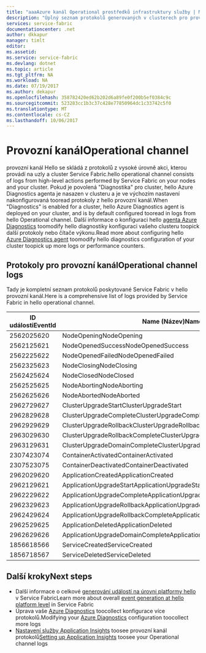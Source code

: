 ```yaml
---
title: "aaaAzure kanál Operational prostředků infrastruktury služby | Microsoft Docs"
description: "Úplný seznam protokolů generovaných v clusterech pro provozní kanál služby Azure Service Fabric hello."
services: service-fabric
documentationcenter: .net
author: dkkapur
manager: timlt
editor: 
ms.assetid: 
ms.service: service-fabric
ms.devlang: dotnet
ms.topic: article
ms.tgt_pltfrm: NA
ms.workload: NA
ms.date: 07/19/2017
ms.author: dekapur
ms.openlocfilehash: 358782420ed62b202d6a89fe0f200b5ef0384c9c
ms.sourcegitcommit: 523283cc1b3c37c428e77850964dc1c33742c5f0
ms.translationtype: MT
ms.contentlocale: cs-CZ
ms.lasthandoff: 10/06/2017
---
```

# <a name="operational-channel"></a><span data-ttu-id="2f03e-103">Provozní kanál</span><span class="sxs-lookup"><span data-stu-id="2f03e-103">Operational channel</span></span> 

<span data-ttu-id="2f03e-104">provozní kanál Hello se skládá z protokolů z vysoké úrovně akci, kterou provádí na uzly a cluster Service Fabric.</span><span class="sxs-lookup"><span data-stu-id="2f03e-104">hello operational channel consists of logs from high-level actions performed by Service Fabric on your nodes and your cluster.</span></span> <span data-ttu-id="2f03e-105">Pokud je povolená "Diagnostika" pro cluster, hello Azure Diagnostics agenta je nasazen v clusteru a je ve výchozím nastavení nakonfigurovaná tooread protokoly z hello provozní kanál.</span><span class="sxs-lookup"><span data-stu-id="2f03e-105">When "Diagnostics" is enabled for a cluster, hello Azure Diagnostics agent is deployed on your cluster, and is by default configured tooread in logs from hello Operational channel.</span></span> <span data-ttu-id="2f03e-106">Další informace o konfiguraci hello [agenta Azure Diagnostics](service-fabric-diagnostics-event-aggregation-wad.md) toomodify hello diagnostiky konfiguraci vašeho clusteru toopick další protokoly nebo čítače výkonu.</span><span class="sxs-lookup"><span data-stu-id="2f03e-106">Read more about configuring hello [Azure Diagnostics agent](service-fabric-diagnostics-event-aggregation-wad.md) toomodify hello diagnostics configuration of your cluster toopick up more logs or performance counters.</span></span> 

## <a name="operational-channel-logs"></a><span data-ttu-id="2f03e-107">Protokoly pro provozní kanál</span><span class="sxs-lookup"><span data-stu-id="2f03e-107">Operational channel logs</span></span> 

<span data-ttu-id="2f03e-108">Tady je kompletní seznam protokolů poskytované Service Fabric v hello provozní kanál.</span><span class="sxs-lookup"><span data-stu-id="2f03e-108">Here is a comprehensive list of logs provided by Service Fabric in hello operational channel.</span></span> 

| <span data-ttu-id="2f03e-109">ID události</span><span class="sxs-lookup"><span data-stu-id="2f03e-109">EventId</span></span> | <span data-ttu-id="2f03e-110">Name (Název)</span><span class="sxs-lookup"><span data-stu-id="2f03e-110">Name</span></span> | <span data-ttu-id="2f03e-111">Zdroj (úloha)</span><span class="sxs-lookup"><span data-stu-id="2f03e-111">Source (Task)</span></span> | <span data-ttu-id="2f03e-112">Úroveň</span><span class="sxs-lookup"><span data-stu-id="2f03e-112">Level</span></span> |
| --- | --- | --- | --- |
| <span data-ttu-id="2f03e-113">25620</span><span class="sxs-lookup"><span data-stu-id="2f03e-113">25620</span></span> | <span data-ttu-id="2f03e-114">NodeOpening</span><span class="sxs-lookup"><span data-stu-id="2f03e-114">NodeOpening</span></span> | <span data-ttu-id="2f03e-115">FabricNode</span><span class="sxs-lookup"><span data-stu-id="2f03e-115">FabricNode</span></span> | <span data-ttu-id="2f03e-116">Informační</span><span class="sxs-lookup"><span data-stu-id="2f03e-116">Informational</span></span> |
| <span data-ttu-id="2f03e-117">25621</span><span class="sxs-lookup"><span data-stu-id="2f03e-117">25621</span></span> | <span data-ttu-id="2f03e-118">NodeOpenedSuccess</span><span class="sxs-lookup"><span data-stu-id="2f03e-118">NodeOpenedSuccess</span></span> | <span data-ttu-id="2f03e-119">FabricNode</span><span class="sxs-lookup"><span data-stu-id="2f03e-119">FabricNode</span></span> | <span data-ttu-id="2f03e-120">Informační</span><span class="sxs-lookup"><span data-stu-id="2f03e-120">Informational</span></span> |
| <span data-ttu-id="2f03e-121">25622</span><span class="sxs-lookup"><span data-stu-id="2f03e-121">25622</span></span> | <span data-ttu-id="2f03e-122">NodeOpenedFailed</span><span class="sxs-lookup"><span data-stu-id="2f03e-122">NodeOpenedFailed</span></span> | <span data-ttu-id="2f03e-123">FabricNode</span><span class="sxs-lookup"><span data-stu-id="2f03e-123">FabricNode</span></span> | <span data-ttu-id="2f03e-124">Informační</span><span class="sxs-lookup"><span data-stu-id="2f03e-124">Informational</span></span> |
| <span data-ttu-id="2f03e-125">25623</span><span class="sxs-lookup"><span data-stu-id="2f03e-125">25623</span></span> | <span data-ttu-id="2f03e-126">NodeClosing</span><span class="sxs-lookup"><span data-stu-id="2f03e-126">NodeClosing</span></span> | <span data-ttu-id="2f03e-127">FabricNode</span><span class="sxs-lookup"><span data-stu-id="2f03e-127">FabricNode</span></span> | <span data-ttu-id="2f03e-128">Informační</span><span class="sxs-lookup"><span data-stu-id="2f03e-128">Informational</span></span> |
| <span data-ttu-id="2f03e-129">25624</span><span class="sxs-lookup"><span data-stu-id="2f03e-129">25624</span></span> | <span data-ttu-id="2f03e-130">NodeClosed</span><span class="sxs-lookup"><span data-stu-id="2f03e-130">NodeClosed</span></span> | <span data-ttu-id="2f03e-131">FabricNode</span><span class="sxs-lookup"><span data-stu-id="2f03e-131">FabricNode</span></span> | <span data-ttu-id="2f03e-132">Informační</span><span class="sxs-lookup"><span data-stu-id="2f03e-132">Informational</span></span> |
| <span data-ttu-id="2f03e-133">25625</span><span class="sxs-lookup"><span data-stu-id="2f03e-133">25625</span></span> | <span data-ttu-id="2f03e-134">NodeAborting</span><span class="sxs-lookup"><span data-stu-id="2f03e-134">NodeAborting</span></span> | <span data-ttu-id="2f03e-135">FabricNode</span><span class="sxs-lookup"><span data-stu-id="2f03e-135">FabricNode</span></span> | <span data-ttu-id="2f03e-136">Informační</span><span class="sxs-lookup"><span data-stu-id="2f03e-136">Informational</span></span> |
| <span data-ttu-id="2f03e-137">25626</span><span class="sxs-lookup"><span data-stu-id="2f03e-137">25626</span></span> | <span data-ttu-id="2f03e-138">NodeAborted</span><span class="sxs-lookup"><span data-stu-id="2f03e-138">NodeAborted</span></span> | <span data-ttu-id="2f03e-139">FabricNode</span><span class="sxs-lookup"><span data-stu-id="2f03e-139">FabricNode</span></span> | <span data-ttu-id="2f03e-140">Informační</span><span class="sxs-lookup"><span data-stu-id="2f03e-140">Informational</span></span> |
| <span data-ttu-id="2f03e-141">29627</span><span class="sxs-lookup"><span data-stu-id="2f03e-141">29627</span></span> | <span data-ttu-id="2f03e-142">ClusterUpgradeStart</span><span class="sxs-lookup"><span data-stu-id="2f03e-142">ClusterUpgradeStart</span></span> | <span data-ttu-id="2f03e-143">CM</span><span class="sxs-lookup"><span data-stu-id="2f03e-143">CM</span></span> | <span data-ttu-id="2f03e-144">Informační</span><span class="sxs-lookup"><span data-stu-id="2f03e-144">Informational</span></span> |
| <span data-ttu-id="2f03e-145">29628</span><span class="sxs-lookup"><span data-stu-id="2f03e-145">29628</span></span> | <span data-ttu-id="2f03e-146">ClusterUpgradeComplete</span><span class="sxs-lookup"><span data-stu-id="2f03e-146">ClusterUpgradeComplete</span></span> | <span data-ttu-id="2f03e-147">CM</span><span class="sxs-lookup"><span data-stu-id="2f03e-147">CM</span></span> | <span data-ttu-id="2f03e-148">Informační</span><span class="sxs-lookup"><span data-stu-id="2f03e-148">Informational</span></span> |
| <span data-ttu-id="2f03e-149">29629</span><span class="sxs-lookup"><span data-stu-id="2f03e-149">29629</span></span> | <span data-ttu-id="2f03e-150">ClusterUpgradeRollback</span><span class="sxs-lookup"><span data-stu-id="2f03e-150">ClusterUpgradeRollback</span></span> | <span data-ttu-id="2f03e-151">CM</span><span class="sxs-lookup"><span data-stu-id="2f03e-151">CM</span></span> | <span data-ttu-id="2f03e-152">Informační</span><span class="sxs-lookup"><span data-stu-id="2f03e-152">Informational</span></span> |
| <span data-ttu-id="2f03e-153">29630</span><span class="sxs-lookup"><span data-stu-id="2f03e-153">29630</span></span> | <span data-ttu-id="2f03e-154">ClusterUpgradeRollbackComplete</span><span class="sxs-lookup"><span data-stu-id="2f03e-154">ClusterUpgradeRollbackComplete</span></span> | <span data-ttu-id="2f03e-155">CM</span><span class="sxs-lookup"><span data-stu-id="2f03e-155">CM</span></span> | <span data-ttu-id="2f03e-156">Informační</span><span class="sxs-lookup"><span data-stu-id="2f03e-156">Informational</span></span> |
| <span data-ttu-id="2f03e-157">29631</span><span class="sxs-lookup"><span data-stu-id="2f03e-157">29631</span></span> | <span data-ttu-id="2f03e-158">ClusterUpgradeDomainComplete</span><span class="sxs-lookup"><span data-stu-id="2f03e-158">ClusterUpgradeDomainComplete</span></span> | <span data-ttu-id="2f03e-159">CM</span><span class="sxs-lookup"><span data-stu-id="2f03e-159">CM</span></span> | <span data-ttu-id="2f03e-160">Informační</span><span class="sxs-lookup"><span data-stu-id="2f03e-160">Informational</span></span> |
| <span data-ttu-id="2f03e-161">23074</span><span class="sxs-lookup"><span data-stu-id="2f03e-161">23074</span></span> | <span data-ttu-id="2f03e-162">ContainerActivated</span><span class="sxs-lookup"><span data-stu-id="2f03e-162">ContainerActivated</span></span> | <span data-ttu-id="2f03e-163">Hostování</span><span class="sxs-lookup"><span data-stu-id="2f03e-163">Hosting</span></span> | <span data-ttu-id="2f03e-164">Informační</span><span class="sxs-lookup"><span data-stu-id="2f03e-164">Informational</span></span> |
| <span data-ttu-id="2f03e-165">23075</span><span class="sxs-lookup"><span data-stu-id="2f03e-165">23075</span></span> | <span data-ttu-id="2f03e-166">ContainerDeactivated</span><span class="sxs-lookup"><span data-stu-id="2f03e-166">ContainerDeactivated</span></span> | <span data-ttu-id="2f03e-167">Hostování</span><span class="sxs-lookup"><span data-stu-id="2f03e-167">Hosting</span></span> | <span data-ttu-id="2f03e-168">Informační</span><span class="sxs-lookup"><span data-stu-id="2f03e-168">Informational</span></span> |
| <span data-ttu-id="2f03e-169">29620</span><span class="sxs-lookup"><span data-stu-id="2f03e-169">29620</span></span> | <span data-ttu-id="2f03e-170">ApplicationCreated</span><span class="sxs-lookup"><span data-stu-id="2f03e-170">ApplicationCreated</span></span> | <span data-ttu-id="2f03e-171">CM</span><span class="sxs-lookup"><span data-stu-id="2f03e-171">CM</span></span> | <span data-ttu-id="2f03e-172">Informační</span><span class="sxs-lookup"><span data-stu-id="2f03e-172">Informational</span></span> |
| <span data-ttu-id="2f03e-173">29621</span><span class="sxs-lookup"><span data-stu-id="2f03e-173">29621</span></span> | <span data-ttu-id="2f03e-174">ApplicationUpgradeStart</span><span class="sxs-lookup"><span data-stu-id="2f03e-174">ApplicationUpgradeStart</span></span> | <span data-ttu-id="2f03e-175">CM</span><span class="sxs-lookup"><span data-stu-id="2f03e-175">CM</span></span> | <span data-ttu-id="2f03e-176">Informační</span><span class="sxs-lookup"><span data-stu-id="2f03e-176">Informational</span></span> |
| <span data-ttu-id="2f03e-177">29622</span><span class="sxs-lookup"><span data-stu-id="2f03e-177">29622</span></span> | <span data-ttu-id="2f03e-178">ApplicationUpgradeComplete</span><span class="sxs-lookup"><span data-stu-id="2f03e-178">ApplicationUpgradeComplete</span></span> | <span data-ttu-id="2f03e-179">CM</span><span class="sxs-lookup"><span data-stu-id="2f03e-179">CM</span></span> | <span data-ttu-id="2f03e-180">Informační</span><span class="sxs-lookup"><span data-stu-id="2f03e-180">Informational</span></span> |
| <span data-ttu-id="2f03e-181">29623</span><span class="sxs-lookup"><span data-stu-id="2f03e-181">29623</span></span> | <span data-ttu-id="2f03e-182">ApplicationUpgradeRollback</span><span class="sxs-lookup"><span data-stu-id="2f03e-182">ApplicationUpgradeRollback</span></span> | <span data-ttu-id="2f03e-183">CM</span><span class="sxs-lookup"><span data-stu-id="2f03e-183">CM</span></span> | <span data-ttu-id="2f03e-184">Informační</span><span class="sxs-lookup"><span data-stu-id="2f03e-184">Informational</span></span> |
| <span data-ttu-id="2f03e-185">29624</span><span class="sxs-lookup"><span data-stu-id="2f03e-185">29624</span></span> | <span data-ttu-id="2f03e-186">ApplicationUpgradeRollbackComplete</span><span class="sxs-lookup"><span data-stu-id="2f03e-186">ApplicationUpgradeRollbackComplete</span></span> | <span data-ttu-id="2f03e-187">CM</span><span class="sxs-lookup"><span data-stu-id="2f03e-187">CM</span></span> | <span data-ttu-id="2f03e-188">Informační</span><span class="sxs-lookup"><span data-stu-id="2f03e-188">Informational</span></span> |
| <span data-ttu-id="2f03e-189">29625</span><span class="sxs-lookup"><span data-stu-id="2f03e-189">29625</span></span> | <span data-ttu-id="2f03e-190">ApplicationDeleted</span><span class="sxs-lookup"><span data-stu-id="2f03e-190">ApplicationDeleted</span></span> | <span data-ttu-id="2f03e-191">CM</span><span class="sxs-lookup"><span data-stu-id="2f03e-191">CM</span></span> | <span data-ttu-id="2f03e-192">Informační</span><span class="sxs-lookup"><span data-stu-id="2f03e-192">Informational</span></span> |
| <span data-ttu-id="2f03e-193">29626</span><span class="sxs-lookup"><span data-stu-id="2f03e-193">29626</span></span> | <span data-ttu-id="2f03e-194">ApplicationUpgradeDomainComplete</span><span class="sxs-lookup"><span data-stu-id="2f03e-194">ApplicationUpgradeDomainComplete</span></span> | <span data-ttu-id="2f03e-195">CM</span><span class="sxs-lookup"><span data-stu-id="2f03e-195">CM</span></span> | <span data-ttu-id="2f03e-196">Informační</span><span class="sxs-lookup"><span data-stu-id="2f03e-196">Informational</span></span> |
| <span data-ttu-id="2f03e-197">18566</span><span class="sxs-lookup"><span data-stu-id="2f03e-197">18566</span></span> | <span data-ttu-id="2f03e-198">ServiceCreated</span><span class="sxs-lookup"><span data-stu-id="2f03e-198">ServiceCreated</span></span> | <span data-ttu-id="2f03e-199">FM</span><span class="sxs-lookup"><span data-stu-id="2f03e-199">FM</span></span> | <span data-ttu-id="2f03e-200">Informační</span><span class="sxs-lookup"><span data-stu-id="2f03e-200">Informational</span></span> |
| <span data-ttu-id="2f03e-201">18567</span><span class="sxs-lookup"><span data-stu-id="2f03e-201">18567</span></span> | <span data-ttu-id="2f03e-202">ServiceDeleted</span><span class="sxs-lookup"><span data-stu-id="2f03e-202">ServiceDeleted</span></span> | <span data-ttu-id="2f03e-203">FM</span><span class="sxs-lookup"><span data-stu-id="2f03e-203">FM</span></span> | <span data-ttu-id="2f03e-204">Informační</span><span class="sxs-lookup"><span data-stu-id="2f03e-204">Informational</span></span> |

## <a name="next-steps"></a><span data-ttu-id="2f03e-205">Další kroky</span><span class="sxs-lookup"><span data-stu-id="2f03e-205">Next steps</span></span>

* <span data-ttu-id="2f03e-206">Další informace o celkové [generování událostí na úrovni platformy hello](service-fabric-diagnostics-event-generation-infra.md) v Service Fabric</span><span class="sxs-lookup"><span data-stu-id="2f03e-206">Learn more about overall [event generation at hello platform level](service-fabric-diagnostics-event-generation-infra.md) in Service Fabric</span></span>
* <span data-ttu-id="2f03e-207">Úprava vaše [Azure Diagnostics](service-fabric-diagnostics-event-aggregation-wad.md) toocollect konfigurace více protokolů.</span><span class="sxs-lookup"><span data-stu-id="2f03e-207">Modifying your [Azure Diagnostics](service-fabric-diagnostics-event-aggregation-wad.md) configuration toocollect more logs</span></span>
* <span data-ttu-id="2f03e-208">[Nastavení služby Application Insights](service-fabric-diagnostics-event-analysis-appinsights.md) toosee provozní kanál protokolů</span><span class="sxs-lookup"><span data-stu-id="2f03e-208">[Setting up Application Insights](service-fabric-diagnostics-event-analysis-appinsights.md) toosee your Operational channel logs</span></span>

